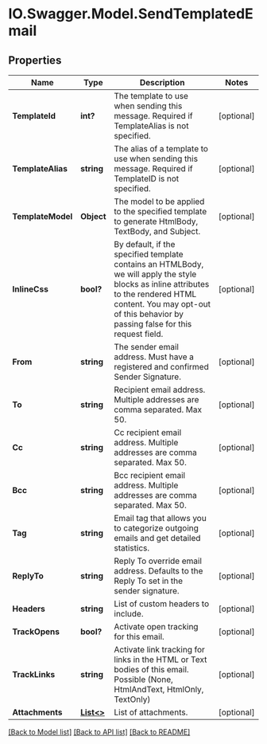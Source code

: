 # IO.Swagger.Model.SendTemplatedEmail
## Properties

Name | Type | Description | Notes
------------ | ------------- | ------------- | -------------
**TemplateId** | **int?** | The template to use when sending this message. Required if TemplateAlias is not specified. | [optional] 
**TemplateAlias** | **string** | The alias of a template to use when sending this message. Required if TemplateID is not specified. | [optional] 
**TemplateModel** | **Object** | The model to be applied to the specified template to generate HtmlBody, TextBody, and Subject. | [optional] 
**InlineCss** | **bool?** | By default, if the specified template contains an HTMLBody, we will apply the style blocks as inline attributes to the rendered HTML content. You may opt-out of this behavior by passing false for this request field. | [optional] 
**From** | **string** | The sender email address. Must have a registered and confirmed Sender Signature. | [optional] 
**To** | **string** | Recipient email address. Multiple addresses are comma separated. Max 50. | [optional] 
**Cc** | **string** | Cc recipient email address. Multiple addresses are comma separated. Max 50. | [optional] 
**Bcc** | **string** | Bcc recipient email address. Multiple addresses are comma separated. Max 50. | [optional] 
**Tag** | **string** | Email tag that allows you to categorize outgoing emails and get detailed statistics. | [optional] 
**ReplyTo** | **string** | Reply To override email address. Defaults to the Reply To set in the sender signature. | [optional] 
**Headers** | **string** | List of custom headers to include. | [optional] 
**TrackOpens** | **bool?** | Activate open tracking for this email. | [optional] 
**TrackLinks** | **string** | Activate link tracking for links in the HTML or Text bodies of this email. Possible (None, HtmlAndText, HtmlOnly, TextOnly) | [optional] 
**Attachments** | [**List&lt;&gt;**](.md) | List of attachments. | [optional] 

[[Back to Model list]](../README.md#documentation-for-models) [[Back to API list]](../README.md#documentation-for-api-endpoints) [[Back to README]](../README.md)


